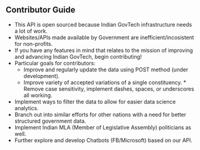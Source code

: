 ## Contributor Guide
   * This API is open sourced because Indian GovTech infrastructure needs a lot of work.
   * Websites/APIs made available by Government are inefficient/incosistent for non-profits.
   * If you have any features in mind that relates to the mission of improving and advancing Indian GovTech,  begin contributing!
   * Particular goals for contributors:
       * Improve and regularly update the data using POST method (under development).
       * Improve variety of accepted variations of a single constituency.
    * Remove case sensitivity, implement dashes, spaces, or underscores all working.
* Implement ways to filter the data to allow for easier data science analytics.
* Branch out into similar efforts for other nations with a need for better structured government data.
* Implement Indian MLA (Member of Legislative Assembly) politicians as well.
* Further explore and develop Chatbots (FB/Microsoft) based on our API. 
